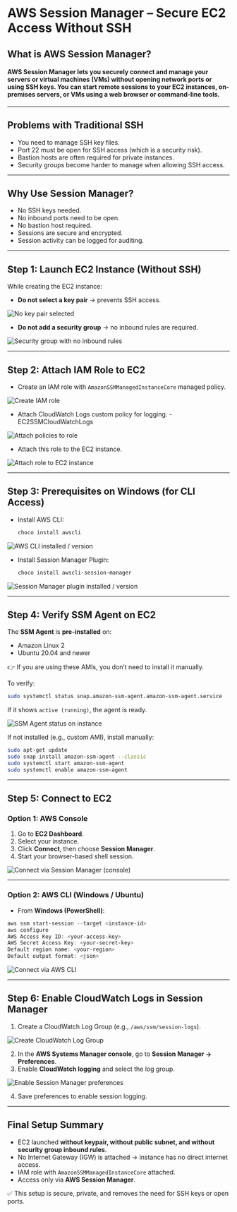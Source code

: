 # AWS Session Manager – Secure EC2 Access Without SSH
## What is AWS Session Manager?

#### AWS Session Manager lets you securely connect and manage your servers or virtual machines (VMs) without opening network ports or using SSH keys. You can start remote sessions to your EC2 instances, on-premises servers, or VMs using a web browser or command-line tools.

---
## Problems with Traditional SSH
- You need to manage SSH key files.
- Port 22 must be open for SSH access (which is a security risk).
- Bastion hosts are often required for private instances.
- Security groups become harder to manage when allowing SSH access.

---
## Why Use Session Manager?
- No SSH keys needed.
- No inbound ports need to be open.
- No bastion host required.
- Sessions are secure and encrypted.
- Session activity can be logged for auditing.

---
## Step 1: Launch EC2 Instance (Without SSH)
While creating the EC2 instance:
- **Do not select a key pair** → prevents SSH access.

![No key pair selected](images/no-keypair.png)

- **Do not add a security group** → no inbound rules are required.

![Security group with no inbound rules](images/sg-noinboundrule.png)

---
## Step 2: Attach IAM Role to EC2
- Create an IAM role with `AmazonSSMManagedInstanceCore` managed policy.

![Create IAM role](images/iam-role.png)

- Attach CloudWatch Logs custom policy for logging.  - EC2SSMCloudWatchLogs

![Attach policies to role](images/policy-attach.png)

- Attach this role to the EC2 instance.

![Attach role to EC2 instance](images/iamrole-ec2.png)

---
## Step 3: Prerequisites on Windows (for CLI Access)
- Install AWS CLI:
  ```powershell
  choco install awscli
  ```

![AWS CLI installed / version](images/aws-cli.png)

- Install Session Manager Plugin:
  ```powershell
  choco install awscli-session-manager
  ```

![Session Manager plugin installed / version](images/aws-ssm-agent-plugin.png)

---
## Step 4: Verify SSM Agent on EC2
The **SSM Agent** is **pre-installed** on:
- Amazon Linux 2
- Ubuntu 20.04 and newer

👉 If you are using these AMIs, you don’t need to install it manually.

To verify:
```bash
sudo systemctl status snap.amazon-ssm-agent.amazon-ssm-agent.service
```
If it shows `active (running)`, the agent is ready.

![SSM Agent status on instance](images/ssm-agent.png)

If not installed (e.g., custom AMI), install manually:
```bash
sudo apt-get update
sudo snap install amazon-ssm-agent --classic
sudo systemctl start amazon-ssm-agent
sudo systemctl enable amazon-ssm-agent
```

---
## Step 5: Connect to EC2
### Option 1: AWS Console
1. Go to **EC2 Dashboard**.
2. Select your instance.
3. Click **Connect**, then choose **Session Manager**.
4. Start your browser-based shell session.

![Connect via Session Manager (console)](images/ssm-connect-via-console.png)

---
### Option 2: AWS CLI (Windows / Ubuntu)
- From **Windows (PowerShell)**:
```powershell
aws ssm start-session --target <instance-id>
aws configure
AWS Access Key ID: <your-access-key>
AWS Secret Access Key: <your-secret-key>
Default region name: <your-region>
Default output format: <json>
```

![Connect via AWS CLI](images/connected-via-awscli.png)

---
## Step 6: Enable CloudWatch Logs in Session Manager
1. Create a CloudWatch Log Group (e.g., `/aws/ssm/session-logs`).

![Create CloudWatch Log Group](images/cloudwatch-logGroup.png)

2. In the **AWS Systems Manager console**, go to **Session Manager → Preferences**.
3. Enable **CloudWatch logging** and select the log group.

![Enable Session Manager preferences](images/ssm-preference-enable.png)

4. Save preferences to enable session logging.

---
## Final Setup Summary
- EC2 launched **without keypair, without public subnet, and without security group inbound rules**.
- No Internet Gateway (IGW) is attached → instance has no direct internet access.
- IAM role with `AmazonSSMManagedInstanceCore` attached.
- Access only via **AWS Session Manager**.

✅ This setup is secure, private, and removes the need for SSH keys or open ports.
